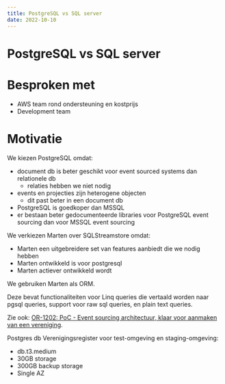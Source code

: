 ```yaml
---
title: PostgreSQL vs SQL server
date: 2022-10-10
---
```


# PostgreSQL vs SQL server

# Besproken met

- AWS team rond ondersteuning en kostprijs
- Development team

# Motivatie

We kiezen PostgreSQL omdat:
- document db is beter geschikt voor event sourced systems dan relationele db
  - relaties hebben we niet nodig
- events en projecties zijn heterogene objecten
  - dit past beter in een document db 
- PostgreSQL is goedkoper dan MSSQL 
- er bestaan beter gedocumenteerde libraries voor PostgreSQL event sourcing dan voor MSSQL event sourcing

We verkiezen Marten over SQLStreamstore omdat:

- Marten een uitgebreidere set van features aanbiedt die we nodig hebben 
- Marten ontwikkeld is voor postgresql 
- Marten actiever ontwikkeld wordt

We gebruiken Marten als ORM. 

Deze bevat functionaliteiten voor Linq queries die vertaald worden naar pgsql queries, support voor raw sql queries, en plain text queries.

Zie ook: [OR-1202: PoC  - Event sourcing architectuur, klaar voor aanmaken van een vereniging](https://vlaamseoverheid.atlassian.net/browse/OR-1202).


Postgres db Verenigingsregister voor test-omgeving en staging-omgeving:

- db.t3.medium 
- 30GB storage 
- 300GB backup storage
- Single AZ
